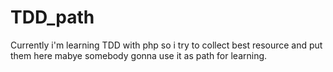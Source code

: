 # TDD_path
Currently i'm learning TDD with php so i try to collect best resource and put them here mabye somebody gonna use it as path for learning.
